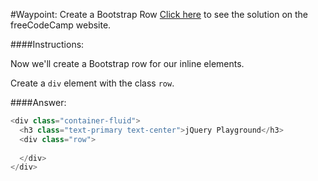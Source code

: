 #Waypoint: Create a Bootstrap Row
<a href="http://freecodecamp.com/challenges/Waypoint:%20Create%20a%20Bootstrap%20Row?solution=%3Cdiv%20class%3D%22container-fluid%22%3E%0A%20%20%3Ch3%20class%3D%22text-primary%20text-center%22%3EjQuery%20Playground%3C%2Fh3%3E%0A%20%20%3Cdiv%20class%3D%22row%22%3E%0A%20%20%20%20%0A%20%20%3C%2Fdiv%3E%0A%3C%2Fdiv%3E%0A%0A" target="_blank">Click here</a> to see the solution on the freeCodeCamp website.


####Instructions:
<p class="wrappable negative-10">Now we&apos;ll create a Bootstrap row for our inline elements.</p><p class="wrappable negative-10">Create a <code>div</code> element with the class <code>row</code>.</p><div class="negative-bottom-margin-30"></div>


####Answer:
```javascript
<div class="container-fluid">
  <h3 class="text-primary text-center">jQuery Playground</h3>
  <div class="row">
    
  </div>
</div>


```